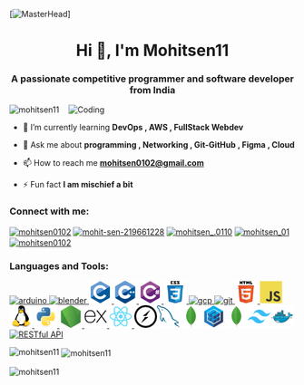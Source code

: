 [![MasterHead](https://static.vecteezy.com/system/resources/previews/000/457/353/original/vector-programming-flat-line-design-black-and-white-doodle-style-design-in-blue-banners-and-illustrations-of-business-and-technology-themes.jpg)]
<h1 align="center">Hi 👋, I'm Mohitsen11</h1>
<h3 align="center">A passionate competitive programmer and software developer from India</h3>
<img align="right" alt="Coding" width="400" src="https://raw.githubusercontent.com/abhisheknaiidu/abhisheknaiidu/master/code.gif">

<p align="left"> <img src="https://komarev.com/ghpvc/?username=mohitsen11&label=Profile%20views&color=0e75b6&style=flat" alt="mohitsen11" /> </p>

- 🌱 I’m currently learning **DevOps , AWS , FullStack Webdev**

- 💬 Ask me about **programming , Networking , Git-GitHub , Figma , Cloud**

- 📫 How to reach me **mohitsen0102@gmail.com**

- ⚡ Fun fact **I am mischief a bit**

<h3 align="left">Connect with me:</h3>
<p align="left">
<a href="https://twitter.com/mohitsen0102" target="blank"><img align="center" src="https://raw.githubusercontent.com/rahuldkjain/github-profile-readme-generator/master/src/images/icons/Social/twitter.svg" alt="mohitsen0102" height="30" width="40" /></a>
<a href="https://linkedin.com/in/mohit-sen-219661228" target="blank"><img align="center" src="https://raw.githubusercontent.com/rahuldkjain/github-profile-readme-generator/master/src/images/icons/Social/linked-in-alt.svg" alt="mohit-sen-219661228" height="30" width="40" /></a>
<a href="https://instagram.com/mohitsen_.0110" target="blank"><img align="center" src="https://raw.githubusercontent.com/rahuldkjain/github-profile-readme-generator/master/src/images/icons/Social/instagram.svg" alt="mohitsen_.0110" height="30" width="40" /></a>
<a href="https://www.codechef.com/users/mohitsen_01" target="blank"><img align="center" src="https://cdn.jsdelivr.net/npm/simple-icons@3.1.0/icons/codechef.svg" alt="mohitsen_01" height="30" width="40" /></a>
<a href="https://www.hackerrank.com/mohitsen0102" target="blank"><img align="center" src="https://raw.githubusercontent.com/rahuldkjain/github-profile-readme-generator/master/src/images/icons/Social/hackerrank.svg" alt="mohitsen0102" height="30" width="40" /></a>
</p>

<h3 align="left">Languages and Tools:</h3>
<p align="left"> <a href="https://www.arduino.cc/" target="_blank" rel="noreferrer"> <img src="https://cdn.worldvectorlogo.com/logos/arduino-1.svg" alt="arduino" width="40" height="40"/> </a> <a href="https://www.blender.org/" target="_blank" rel="noreferrer"> <img src="https://download.blender.org/branding/community/blender_community_badge_white.svg" alt="blender" width="40" height="40"/> </a> <a href="https://www.cprogramming.com/" target="_blank" rel="noreferrer"> <img src="https://raw.githubusercontent.com/devicons/devicon/master/icons/c/c-original.svg" alt="c" width="40" height="40"/> </a> <a href="https://www.w3schools.com/cpp/" target="_blank" rel="noreferrer"> <img src="https://raw.githubusercontent.com/devicons/devicon/master/icons/cplusplus/cplusplus-original.svg" alt="cplusplus" width="40" height="40"/> </a> <a href="https://www.w3schools.com/cs/" target="_blank" rel="noreferrer"> <img src="https://raw.githubusercontent.com/devicons/devicon/master/icons/csharp/csharp-original.svg" alt="csharp" width="40" height="40"/> </a> <a href="https://www.w3schools.com/css/" target="_blank" rel="noreferrer"> <img src="https://raw.githubusercontent.com/devicons/devicon/master/icons/css3/css3-original-wordmark.svg" alt="css3" width="40" height="40"/> </a> <a href="https://cloud.google.com" target="_blank" rel="noreferrer"> <img src="https://www.vectorlogo.zone/logos/google_cloud/google_cloud-icon.svg" alt="gcp" width="40" height="40"/> </a> <a href="https://git-scm.com/" target="_blank" rel="noreferrer"> <img src="https://www.vectorlogo.zone/logos/git-scm/git-scm-icon.svg" alt="git" width="40" height="40"/> </a> <a href="https://www.w3.org/html/" target="_blank" rel="noreferrer"> <img src="https://raw.githubusercontent.com/devicons/devicon/master/icons/html5/html5-original-wordmark.svg" alt="html5" width="40" height="40"/> </a> <a href="https://developer.mozilla.org/en-US/docs/Web/JavaScript" target="_blank" rel="noreferrer"> <img src="https://raw.githubusercontent.com/devicons/devicon/master/icons/javascript/javascript-original.svg" alt="javascript" width="40" height="40"/> </a> <a href="https://www.linux.org/" target="_blank" rel="noreferrer"> <img src="https://raw.githubusercontent.com/devicons/devicon/master/icons/linux/linux-original.svg" alt="linux" width="40" height="40"/> </a> <a href="https://www.python.org" target="_blank" rel="noreferrer"> <img src="https://raw.githubusercontent.com/devicons/devicon/master/icons/python/python-original.svg" alt="python" width="40" height="40"/> </a> <a href="https://nodejs.org/" target="_blank" rel="noreferrer">
<img src="https://raw.githubusercontent.com/devicons/devicon/master/icons/nodejs/nodejs-original.svg" alt="Node.js" width="40" height="40"/></a><a href="https://expressjs.com/" target="_blank" rel="noreferrer">
<img src="https://raw.githubusercontent.com/devicons/devicon/master/icons/express/express-original.svg" alt="Express.js" width="40" height="40"/></a><a href="https://reactjs.org/" target="_blank" rel="noreferrer">
<img src="https://raw.githubusercontent.com/devicons/devicon/master/icons/react/react-original.svg" alt="React.js" width="40" height="40"/></a><a href="https://socket.io/" target="_blank" rel="noreferrer">
<img src="https://raw.githubusercontent.com/devicons/devicon/master/icons/socketio/socketio-original.svg" alt="Socket.io" width="40" height="40"/></a><a href="https://www.mysql.com/" target="_blank" rel="noreferrer"><img src="https://raw.githubusercontent.com/devicons/devicon/master/icons/mysql/mysql-original.svg" alt="MySQL" width="40" height="40"/></a><a href="https://www.mongodb.com/" target="_blank" rel="noreferrer"><img src="https://raw.githubusercontent.com/devicons/devicon/master/icons/mongodb/mongodb-original.svg" alt="MongoDB" width="40" height="40"/></a><a href="https://sequelize.org/" target="_blank" rel="noreferrer"><img src="https://raw.githubusercontent.com/devicons/devicon/master/icons/sequelize/sequelize-original.svg" alt="Sequelize ORM" width="40" height="40"/></a><a href="https://mongoosejs.com/" target="_blank" rel="noreferrer"><img src="https://raw.githubusercontent.com/devicons/devicon/master/icons/mongodb/mongodb-original.svg" alt="Mongoose ODM" width="40" height="40"/></a><a href="https://tailwindcss.com/" target="_blank" rel="noreferrer"><img src="https://raw.githubusercontent.com/devicons/devicon/master/icons/tailwindcss/tailwindcss-original.svg" alt="Tailwind CSS" width="40" height="40"/></a><a href="https://www.docker.com/" target="_blank" rel="noreferrer"><img src="https://raw.githubusercontent.com/devicons/devicon/master/icons/docker/docker-original.svg" alt="Docker" width="40" height="40"/></a><a href="https://restfulapi.net/" target="_blank" rel="noreferrer"><img src="https://img.icons8.com/color/48/000000/api.png" alt="RESTful API" width="40" height="40"/></a></p>


<p><img align="left" src="https://github-readme-stats.vercel.app/api/top-langs?username=mohitsen11&show_icons=true&locale=en&layout=compact" alt="mohitsen11" /></p>

<p>&nbsp;<img align="center" src="https://github-readme-stats.vercel.app/api?username=mohitsen11&show_icons=true&locale=en" alt="mohitsen11" /></p>

<p><img align="center" src="https://github-readme-streak-stats.herokuapp.com/?user=mohitsen11&" alt="mohitsen11" /></p>

